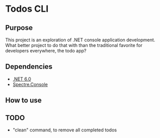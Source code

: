 # Todos CLI

## Purpose
This project is an exploration of .NET console application development. What better project to do that with than the traditional favorite for developers everywhere, the todo app?

## Dependencies
* [.NET 6.0](https://dotnet.microsoft.com/en-us/download/dotnet/6.0)
* [Spectre.Console](https://spectreconsole.net/)

## How to use


## TODO
* "clean" command, to remove all completed todos
